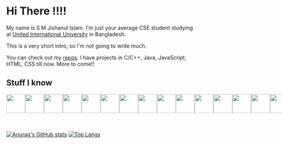 # Hi There !!!!

My name is S M Jishanul Islam. I'm just your average CSE student studying at <a href="">United International University</a> in Bangladesh.

This is a very short intro, so I'm not going to write much.

You can check out my <a href="https://github.com/S-M-J-I?tab=repositories">repos</a>. I have projects in C/C++, Java, JavaScript, HTML, CSS till now. More to come!!


## Stuff I know

<div style="display: flex">
 <img src="https://cdn.jsdelivr.net/gh/devicons/devicon/icons/html5/html5-original.svg" style="width: 50px"/>
 <img src="https://cdn.jsdelivr.net/gh/devicons/devicon/icons/css3/css3-original.svg" style="width: 50px"/>
 <img src="https://cdn.jsdelivr.net/gh/devicons/devicon/icons/javascript/javascript-original.svg" style="width: 50px"/>
 <img src="https://cdn.jsdelivr.net/gh/devicons/devicon/icons/c/c-original.svg" style="width: 50px"/>
 <img src="https://cdn.jsdelivr.net/gh/devicons/devicon/icons/cplusplus/cplusplus-original.svg" style="width: 50px"/>
 <img src="https://cdn.jsdelivr.net/gh/devicons/devicon/icons/java/java-original.svg" style="width: 50px"/>
 <img src="https://cdn.jsdelivr.net/gh/devicons/devicon/icons/nodejs/nodejs-original.svg" style="width: 50px"/>
 <img src="https://cdn.jsdelivr.net/gh/devicons/devicon/icons/express/express-original.svg" style="width: 50px;"/>
 <img src="https://cdn.jsdelivr.net/gh/devicons/devicon/icons/mongodb/mongodb-original-wordmark.svg" style="width: 50px;"/>
 <img src="https://cdn.jsdelivr.net/gh/devicons/devicon/icons/bootstrap/bootstrap-plain.svg" style="width: 50px;"/>
 <img src="https://cdn.jsdelivr.net/gh/devicons/devicon/icons/github/github-original.svg" style="width: 50px;"/>
 <img src="https://cdn.jsdelivr.net/gh/devicons/devicon/icons/heroku/heroku-original-wordmark.svg" style="width: 50px;"/>
 <img src="https://cdn.jsdelivr.net/gh/devicons/devicon/icons/illustrator/illustrator-plain.svg" style="width: 50px;"/>
 <img src="https://cdn.jsdelivr.net/gh/devicons/devicon/icons/photoshop/photoshop-plain.svg" style="width: 50px;"/>
 <img src="https://cdn.jsdelivr.net/gh/devicons/devicon/icons/git/git-original.svg" style="width: 50px;"/>
</div>

<br>
<br>

[![Anurag's GitHub stats](https://github-readme-stats.vercel.app/api?username=S-M-J-I&theme=radical&hide=prs,issues&show_icons=true)](https://github.com/anuraghazra/github-readme-stats)
[![Top Langs](https://github-readme-stats.vercel.app/api/top-langs/?username=S-M-J-I&layout=compact&theme=radical&langs_count=6)](https://github.com/anuraghazra/github-readme-stats)
